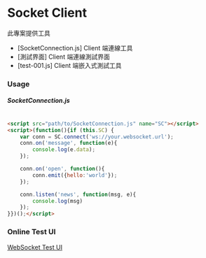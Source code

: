 # Socket Client

此專案提供工具

- [SocketConnection.js] Client 端連線工具
- [測試界面] Client 端連線測試界面
- [test-001.js] Client 端嵌入式測試工具

### Usage 

##### SocketConnection.js

```html

<script src="path/to/SocketConnection.js" name="SC"></script>
<script>(function(){if (this.SC) {
    var conn = SC.connect('ws://your.websocket.url');
    conn.on('message', function(e){
        console.log(e.data);
    });

    conn.on('open', function(){
        conn.emit({hello:'world'});
    });

    conn.listen('news', function(msg, e){
        console.log(msg)
    });
}})();</script>

```

### Online Test UI

[WebSocket Test UI](https://colindev.github.io/socket/client.html)
